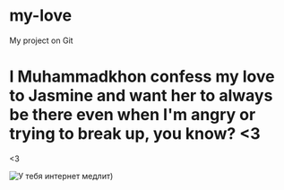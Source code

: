 # my-love
My project on Git
<!DOCTYPE html>
<html>
<head>
  
</head>
<body>

  <h1>I Muhammadkhon confess my love to Jasmine and want her to always be there even when I'm angry or trying to break up, you know? <3</h1>
  <p><3</p>
  <img src="C:/file/Io/love.jpg" alt="У тебя интернет медлит)"> 

</body>
</html>

